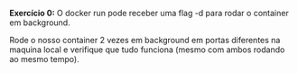 **Exercício 0:** O docker run pode receber uma flag -d para rodar o container em background. 

Rode o nosso container 2 vezes em background em portas diferentes na maquina local e verifique que tudo funciona (mesmo com ambos rodando ao mesmo tempo).